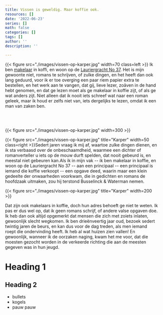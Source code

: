 ```yaml
---
title: Vissen is geweldig. Maar koffie ook.
resources: []
date: '2022-06-23'
series: []
math: false
categories: []
tags: []
author: ''
description: ''

---
```


{{< figure src="./images/vissen-op-karper.jpg" width=70 class=left >}} Ik ben [makelaar](https://funda.nl) in koffi, en woon op de [Lauriergracht No 37](https://www.google.com/search?q=lauriergracht%2037&source=hp&ei=pHu0Yoq0HoiP9u8Puqiv0AE&iflsig=AJiK0e8AAAAAYrSJtCClYH-5RanXjT0fPLP5hT4BwyVg&oq=lauriersgr&gs_lcp=Cgdnd3Mtd2l6EAMYADIECAAQCjIECAAQCjIECAAQCjIECAAQCjIECAAQCjIECAAQCjIECAAQCjIECAAQCjIECAAQCjIECAAQCjoICC4QsQMQgwE6DgguEIAEELEDEMcBEKMCOhEILhCABBCxAxCDARDHARDRAzoRCC4QgAQQsQMQgwEQxwEQowI6CwgAEIAEELEDEIMBOggIABCxAxCDAToFCAAQgAQ6BQguEIAEOggIABCABBCxAzoICC4QgAQQsQM6DgguELEDEIMBEMcBEK8BOhEILhCABBCxAxCDARDHARCvAToLCC4QgAQQsQMQgwE6CAgAEB4QBRAKOgsILhCABBCxAxDUAjoICC4QgAQQ1AJQAFiyEGDoGGgCcAB4AYAB_QGIAZQIkgEGMTAuMS4xmAEAoAEB&sclient=gws-wiz&tbs=lf:1,lf_ui:1&tbm=lcl&rflfq=1&num=10&rldimm=15129567032054054308&lqi=ChBsYXVyaWVyZ3JhY2h0IDM3WhIiEGxhdXJpZXJncmFjaHQgMzeSAQVjYW5hbKoBChABKgYiAjM3KAI&phdesc=2s2ljtQtZPo&ved=2ahUKEwjB1bef58P4AhVY8rsIHbdyD4YQvS56BAgPEAE&sa=X&rlst=f). Het is mijn gewoonte niet, romans te schrijven, of zulke dingen, en het heeft dan ook lang geduurd, voor ik er toe overging een paar riem papier extra te bestellen, en het werk aan te vangen, dat gij, lieve lezer, zoâven in de hand hebt genomen, en dat ge lezen moet als ge makelaar in koffie zijt, of als ge wat anders zijt. Niet alleen dat ik nooit iets schreef wat naar een roman geleek, maar ik houd er zelfs niet van, iets dergelijks te lezen, omdat ik een man van zaken ben.

<br>
<br>

{{< figure src="./images/vissen-op-karper.jpg"  width=300 >}}

{{< figure src="./images/vissen-op-karper.jpg" title="Karper" width=50 class=right >}}Sedert jaren vraag ik mij af, waartoe zulke dingen dienen, en ik sta verbaasd over de onbeschaamdheid, waarmee een dichter of romanverteller u iets op de mouw durft spelden, dat nooit gebeurd is, en meestal niet gebeuren kan.Als ik in mijn vak -- ik ben makelaar in koffie, en woon op de Lauriergracht No 37 -- aan een principaal -- een principaal is iemand die koffie verkoopt -- een opgave deed, waarin maar een klein gedeelte der onwaarheden voorkwam, die in gedichten en romans de hoofdzaak uitmaken, zou hij terstond Busselinck & Waterman nemen.

{{< figure src="./images/vissen-op-karper.jpg" title="Karper" width=200 >}}

Dat zijn ook makelaars in koffie, doch hun adres behoeft ge niet te weten. Ik pas er dus wel op, dat ik geen romans schrijf, of andere valse opgaven doe. Ik heb dan ook altijd opgemerkt dat mensen die zich met zoiets inlaten, gewoonlijk slecht wegkomen. Ik ben drieënveertig jaar oud, bezoek sedert twintig jaren de beurs, en kan dus voor de dag treden, als men iemand roept die ondervinding heeft. Ik heb al wat huizen zien vallen! En gewoonlijk, wanneer ik de oorzaken naging, kwam het me voor, dat die moesten gezocht worden in de verkeerde richting die aan de meesten gegeven was in hun jeugd.


# Heading 1

## Heading 2

- bullets
- kogels
- pauw pauw

